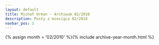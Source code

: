 ```yaml
---
layout: default
title: Michał Orman - Archiwum 02/2010
description: Posty z miesiąca 02/2010
navbar_pos: 1
---
```

{% assign month = '02/2010' %}{% include archive-year-month.html %}